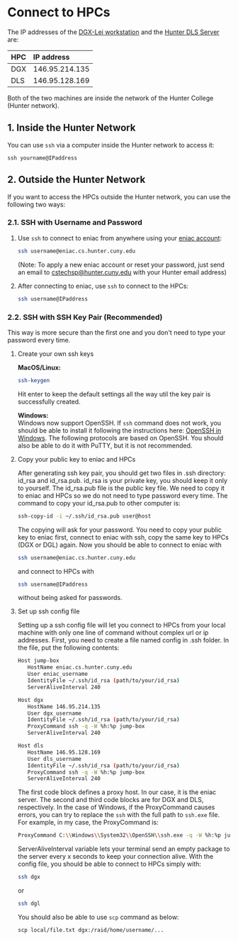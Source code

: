 # Connect to HPCs

The IP addresses of the [DGX-Lei workstation](https://compsci-hunter.gitbook.io/xie-research-group/hpc-environments/summary-of-hpcs/dgx-lei-workstation) and the [Hunter DLS Server](https://compsci-hunter.gitbook.io/xie-research-group/hpc-environments/summary-of-hpcs/hunter-dls-server) are:

| HPC | IP address |
| :--- | :--- |
| DGX | 146.95.214.135 |
| DLS | 146.95.128.169 |

Both of the two machines are inside the network of the Hunter College \(Hunter network\).

## 1. Inside the Hunter Network

You can use `ssh` via a computer inside the Hunter network to access it:

```text
ssh yourname@IPaddress
```

## 2. Outside the Hunter Network

If you want to access the HPCs outside the Hunter network, you can use the following two ways:

### 2.1. SSH with Username and Password

1. Use `ssh` to connect to eniac from anywhere using your [eniac account](http://web.archive.org/web/20190726111206/http://www.geography.hunter.cuny.edu/tbw/CS.Linux.Lab.FAQ/department_of_computer_science.faq.htm):

   ```bash
   ssh username@eniac.cs.hunter.cuny.edu
   ```

   \(Note: To apply a new eniac account or reset your password, just send an email to [cstechsp@hunter.cuny.edu](mailto:cstechsp@hunter.cuny.edu) with your Hunter email address\)

2. After connecting to eniac, use `ssh` to connect to the HPCs:

   ```bash
   ssh username@IPaddress
   ```

### 2.2. SSH with SSH Key Pair \(Recommended\)

This way is more secure than the first one and you don't need to type your password every time.

1. Create your own ssh keys  
  
   **MacOS/Linux:**

   ```bash
   ssh-keygen
   ```

   Hit enter to keep the default settings all the way util the key pair is successfully created.  
  
   **Windows:**  
   Windows now support OpenSSH. If `ssh` command does not work, you should be able to install it following the instructions here: [OpenSSH in Windows](https://docs.microsoft.com/en-us/windows-server/administration/openssh/openssh_overview). The following protocols are based on OpenSSH. You should also be able to do it with PuTTY, but it is not recommended.  

2. Copy your public key to eniac and HPCs  
  
   After generating ssh key pair, you should get two files in .ssh directory: id\_rsa and id\_rsa.pub. id\_rsa is your private key, you should keep it only to yourself. The id\_rsa.pub file is the public key file. We need to copy it to eniac and HPCs so we do not need to type password every time. The command to copy your id\_rsa.pub to other computer is:

   ```bash
   ssh-copy-id -i ~/.ssh/id_rsa.pub user@host
   ```

   The copying will ask for your password. You need to copy your public key to eniac first, connect to eniac with ssh, copy the same key to HPCs \(DGX or DGL\) again. Now you should be able to connect to eniac with

   ```bash
   ssh username@eniac.cs.hunter.cuny.edu
   ```

   and connect to HPCs with

   ```bash
   ssh username@IPaddress
   ```

   without being asked for passwords.  

3. Set up ssh config file  


   Setting up a ssh config file will let you connect to HPCs from your local machine with only one line of command without complex url or ip addresses. First, you need to create a file named config in .ssh folder. In the file, put the following contents:

   ```bash
   Host jump-box
      HostName eniac.cs.hunter.cuny.edu
      User eniac_username
      IdentityFile ~/.ssh/id_rsa (path/to/your/id_rsa)
      ServerAliveInterval 240

   Host dgx
      HostName 146.95.214.135
      User dgx_username
      IdentityFile ~/.ssh/id_rsa (path/to/your/id_rsa)
      ProxyCommand ssh -q -W %h:%p jump-box
      ServerAliveInterval 240

   Host dls
      HostName 146.95.128.169
      User dls_username
      IdentityFile ~/.ssh/id_rsa (path/to/your/id_rsa)
      ProxyCommand ssh -q -W %h:%p jump-box
      ServerAliveInterval 240
   ```

   The first code block defines a proxy host. In our case, it is the eniac server. The second and third code blocks are for DGX and DLS, respectively. In the case of Windows, if the ProxyCommand causes errors, you can try to replace the `ssh` with the full path to `ssh.exe` file. For example, in my case, the ProxyCommand is:

   ```bash
   ProxyCommand C:\\Windows\\System32\\OpenSSH\\ssh.exe -q -W %h:%p jump-box
   ```

   ServerAliveInterval variable lets your terminal send an empty package to the server every x seconds to keep your connection alive. With the config file, you should be able to connect to HPCs simply with:

   ```bash
   ssh dgx
   ```

   or

   ```bash
   ssh dgl
   ```

   You should also be able to use `scp` command as below:

   ```text
   scp local/file.txt dgx:/raid/home/username/...
   ```


